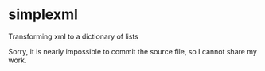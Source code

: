 simplexml
=========

Transforming xml to a dictionary of lists

Sorry, it is nearly impossible to commit the source file, so I cannot share my work.
